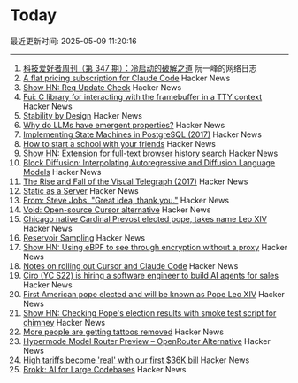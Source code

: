 # Today

最近更新时间: 2025-05-09 11:20:16

--- 
1. [科技爱好者周刊（第 347 期）：冷启动的破解之道](http://www.ruanyifeng.com/blog/2025/05/weekly-issue-347.html) 阮一峰的网络日志
2. [A flat pricing subscription for Claude Code](https://support.anthropic.com/en/articles/11145838-using-claude-code-with-your-max-plan) Hacker News
3. [Show HN: Req Update Check](https://github.com/ontherivt/req-update-check) Hacker News
4. [Fui: C library for interacting with the framebuffer in a TTY context](https://github.com/martinfama/fui) Hacker News
5. [Stability by Design](https://potetm.com/devtalk/stability-by-design.html) Hacker News
6. [Why do LLMs have emergent properties?](https://www.johndcook.com/blog/2025/05/08/why-do-llms-have-emergent-properties/) Hacker News
7. [Implementing State Machines in PostgreSQL (2017)](https://felixge.de/2017/07/27/implementing-state-machines-in-postgresql/) Hacker News
8. [How to start a school with your friends](https://prigoose.substack.com/p/how-to-start-a-university) Hacker News
9. [Show HN: Extension for full-text browser history search](https://rearview-ai.vercel.app/) Hacker News
10. [Block Diffusion: Interpolating Autoregressive and Diffusion Language Models](https://m-arriola.com/bd3lms/) Hacker News
11. [The Rise and Fall of the Visual Telegraph (2017)](https://parisianfields.com/2017/11/05/the-rise-and-fall-of-the-visual-telegraph/) Hacker News
12. [Static as a Server](https://overreacted.io/static-as-a-server/) Hacker News
13. [From: Steve Jobs. "Great idea, thank you."](https://blog.hayman.net/2025/05/06/from-steve-jobs-great-idea.html) Hacker News
14. [Void: Open-source Cursor alternative](https://github.com/voideditor/void) Hacker News
15. [Chicago native Cardinal Prevost elected pope, takes name Leo XIV](https://catholicreview.org/chicago-native-cardinal-prevost-elected-pope-takes-name-leo-xiv/) Hacker News
16. [Reservoir Sampling](https://samwho.dev/reservoir-sampling/) Hacker News
17. [Show HN: Using eBPF to see through encryption without a proxy](https://github.com/qpoint-io/qtap) Hacker News
18. [Notes on rolling out Cursor and Claude Code](https://ghiculescu.substack.com/p/nobody-codes-here-anymore) Hacker News
19. [Ciro (YC S22) is hiring a software engineer to build AI agents for sales](https://www.ycombinator.com/companies/ciro/jobs) Hacker News
20. [First American pope elected and will be known as Pope Leo XIV](https://www.cnn.com/world/live-news/new-pope-conclave-day-two-05-08-25) Hacker News
21. [Show HN: Checking Pope's election results with smoke test script for chimney](https://github.com/donobu-inc/donobu-papal-election-tests/blob/main/tests/papal_election_smoke.test.ts) Hacker News
22. [More people are getting tattoos removed](https://www.gq.com/story/why-is-everyone-getting-their-tattoos-removed) Hacker News
23. [Hypermode Model Router Preview – OpenRouter Alternative](https://hypermode.com/blog/introducing-model-router) Hacker News
24. [High tariffs become 'real' with our first $36K bill](https://blog.adafruit.com/2025/05/08/high-tariffs-become-real-with-our-first-36k-bill/) Hacker News
25. [Brokk: AI for Large Codebases](https://brokk.ai) Hacker News
